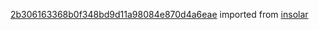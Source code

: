 [2b306163368b0f348bd9d11a98084e870d4a6eae](https://github.com/insolar/insolar/commit/2b306163368b0f348bd9d11a98084e870d4a6eae) imported from [insolar](https://github.com/insolar/insolar)
